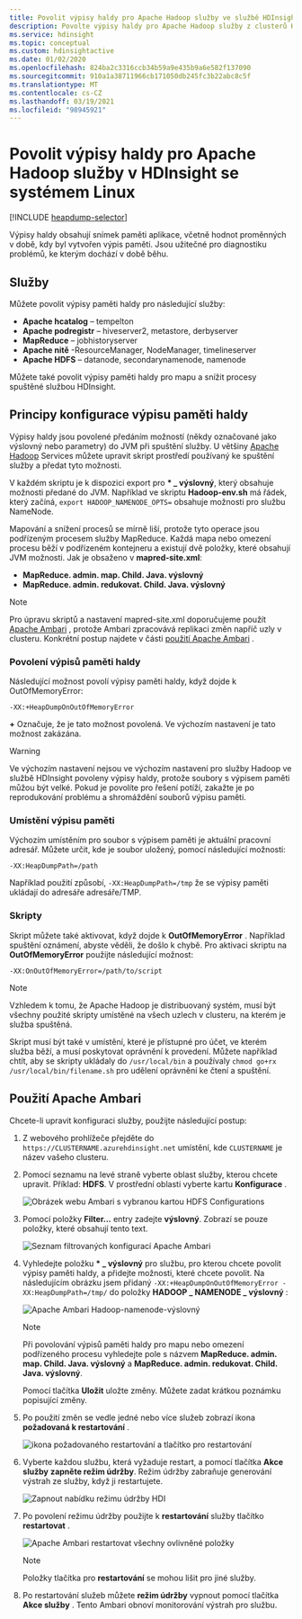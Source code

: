 ```yaml
---
title: Povolit výpisy haldy pro Apache Hadoop služby ve službě HDInsight – Azure
description: Povolte výpisy haldy pro Apache Hadoop služby z clusterů HDInsight se systémem Linux pro účely ladění a analýzy.
ms.service: hdinsight
ms.topic: conceptual
ms.custom: hdinsightactive
ms.date: 01/02/2020
ms.openlocfilehash: 824ba2c3316ccb34b59a9e435b9a6e582f137090
ms.sourcegitcommit: 910a1a38711966cb171050db245fc3b22abc8c5f
ms.translationtype: MT
ms.contentlocale: cs-CZ
ms.lasthandoff: 03/19/2021
ms.locfileid: "98945921"
---
```

# <a name="enable-heap-dumps-for-apache-hadoop-services-on-linux-based-hdinsight"></a>Povolit výpisy haldy pro Apache Hadoop služby v HDInsight se systémem Linux

[!INCLUDE [heapdump-selector](../../includes/hdinsight-selector-heap-dump.md)]

Výpisy haldy obsahují snímek paměti aplikace, včetně hodnot proměnných v době, kdy byl vytvořen výpis paměti. Jsou užitečné pro diagnostiku problémů, ke kterým dochází v době běhu.

## <a name="services"></a>Služby

Můžete povolit výpisy paměti haldy pro následující služby:

* **Apache hcatalog** – tempelton
* **Apache podregistr** – hiveserver2, metastore, derbyserver
* **MapReduce** – jobhistoryserver
* **Apache nitě** -ResourceManager, NodeManager, timelineserver
* **Apache HDFS** – datanode, secondarynamenode, namenode

Můžete také povolit výpisy paměti haldy pro mapu a snížit procesy spuštěné službou HDInsight.

## <a name="understanding-heap-dump-configuration"></a>Principy konfigurace výpisu paměti haldy

Výpisy haldy jsou povolené předáním možností (někdy označované jako výslovný nebo parametry) do JVM při spuštění služby. U většiny [Apache Hadoop](https://hadoop.apache.org/) Services můžete upravit skript prostředí používaný ke spuštění služby a předat tyto možnosti.

V každém skriptu je k dispozici export pro **\* \_ výslovný**, který obsahuje možnosti předané do JVM. Například ve skriptu **Hadoop-env.sh** má řádek, který začíná, `export HADOOP_NAMENODE_OPTS=` obsahuje možnosti pro službu NameNode.

Mapování a snížení procesů se mírně liší, protože tyto operace jsou podřízeným procesem služby MapReduce. Každá mapa nebo omezení procesu běží v podřízeném kontejneru a existují dvě položky, které obsahují JVM možnosti. Jak je obsaženo v **mapred-site.xml**:

* **MapReduce. admin. map. Child. Java. výslovný**
* **MapReduce. admin. redukovat. Child. Java. výslovný**

> [!NOTE]  
> Pro úpravu skriptů a nastavení mapred-site.xml doporučujeme použít [Apache Ambari](https://ambari.apache.org/) , protože Ambari zpracovává replikaci změn napříč uzly v clusteru. Konkrétní postup najdete v části [použití Apache Ambari](#using-apache-ambari) .

### <a name="enable-heap-dumps"></a>Povolení výpisů paměti haldy

Následující možnost povolí výpisy paměti haldy, když dojde k OutOfMemoryError:

`-XX:+HeapDumpOnOutOfMemoryError`

**+** Označuje, že je tato možnost povolená. Ve výchozím nastavení je tato možnost zakázána.

> [!WARNING]  
> Ve výchozím nastavení nejsou ve výchozím nastavení pro služby Hadoop ve službě HDInsight povoleny výpisy haldy, protože soubory s výpisem paměti můžou být velké. Pokud je povolíte pro řešení potíží, zakažte je po reprodukování problému a shromáždění souborů výpisu paměti.

### <a name="dump-location"></a>Umístění výpisu paměti

Výchozím umístěním pro soubor s výpisem paměti je aktuální pracovní adresář. Můžete určit, kde je soubor uložený, pomocí následující možnosti:

`-XX:HeapDumpPath=/path`

Například použití způsobí, `-XX:HeapDumpPath=/tmp` že se výpisy paměti ukládají do adresáře adresáře/TMP.

### <a name="scripts"></a>Skripty

Skript můžete také aktivovat, když dojde k **OutOfMemoryError** . Například spuštění oznámení, abyste věděli, že došlo k chybě. Pro aktivaci skriptu na __OutOfMemoryError__ použijte následující možnost:

`-XX:OnOutOfMemoryError=/path/to/script`

> [!NOTE]  
> Vzhledem k tomu, že Apache Hadoop je distribuovaný systém, musí být všechny použité skripty umístěné na všech uzlech v clusteru, na kterém je služba spuštěná.
> 
> Skript musí být také v umístění, které je přístupné pro účet, ve kterém služba běží, a musí poskytovat oprávnění k provedení. Můžete například chtít, aby se skripty ukládaly do `/usr/local/bin` a používaly `chmod go+rx /usr/local/bin/filename.sh` pro udělení oprávnění ke čtení a spuštění.

## <a name="using-apache-ambari"></a>Použití Apache Ambari

Chcete-li upravit konfiguraci služby, použijte následující postup:

1. Z webového prohlížeče přejděte do `https://CLUSTERNAME.azurehdinsight.net` umístění, kde `CLUSTERNAME` je název vašeho clusteru.

2. Pomocí seznamu na levé straně vyberte oblast služby, kterou chcete upravit. Příklad: **HDFS**. V prostřední oblasti vyberte kartu **Konfigurace** .

    ![Obrázek webu Ambari s vybranou kartou HDFS Configurations](./media/hdinsight-hadoop-collect-debug-heap-dump-linux/hdi-service-config-tab.png)

3. Pomocí položky **Filter...** entry zadejte **výslovný**. Zobrazí se pouze položky, které obsahují tento text.

    ![Seznam filtrovaných konfigurací Apache Ambari](./media/hdinsight-hadoop-collect-debug-heap-dump-linux/hdinsight-filter-list.png)

4. Vyhledejte položku **\* \_ výslovný** pro službu, pro kterou chcete povolit výpisy paměti haldy, a přidejte možnosti, které chcete povolit. Na následujícím obrázku jsem přidaný `-XX:+HeapDumpOnOutOfMemoryError -XX:HeapDumpPath=/tmp/` do položky **HADOOP \_ NAMENODE \_ výslovný** :

    ![Apache Ambari Hadoop-namenode-výslovný](./media/hdinsight-hadoop-collect-debug-heap-dump-linux/hadoop-namenode-opts.png)

   > [!NOTE]  
   > Při povolování výpisů paměti haldy pro mapu nebo omezení podřízeného procesu vyhledejte pole s názvem **MapReduce. admin. map. Child. Java. výslovný** a **MapReduce. admin. redukovat. Child. Java. výslovný**.

    Pomocí tlačítka **Uložit** uložte změny. Můžete zadat krátkou poznámku popisující změny.

5. Po použití změn se vedle jedné nebo více služeb zobrazí ikona **požadovaná k restartování** .

    ![ikona požadovaného restartování a tlačítko pro restartování](./media/hdinsight-hadoop-collect-debug-heap-dump-linux/restart-required-icon.png)

6. Vyberte každou službu, která vyžaduje restart, a pomocí tlačítka **Akce služby** **zapněte režim údržby**. Režim údržby zabraňuje generování výstrah ze služby, když ji restartujete.

    ![Zapnout nabídku režimu údržby HDI](./media/hdinsight-hadoop-collect-debug-heap-dump-linux/hdi-maintenance-mode.png)

7. Po povolení režimu údržby použijte k **restartování** služby tlačítko **restartovat** .

    ![Apache Ambari restartovat všechny ovlivněné položky](./media/hdinsight-hadoop-collect-debug-heap-dump-linux/hdi-restart-all-button.png)

   > [!NOTE]  
   > Položky tlačítka pro **restartování** se mohou lišit pro jiné služby.

8. Po restartování služeb můžete **režim údržby** vypnout pomocí tlačítka **Akce služby** . Tento Ambari obnoví monitorování výstrah pro službu.